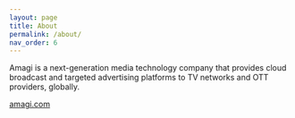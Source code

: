 ```yaml
---
layout: page
title: About
permalink: /about/
nav_order: 6
---
```


Amagi is a next-generation media technology company that provides cloud broadcast and targeted advertising platforms to TV networks and OTT providers, globally.

[amagi.com](https://www.amagi.com/)


[amagi-organization]: https://www.amagi.com/